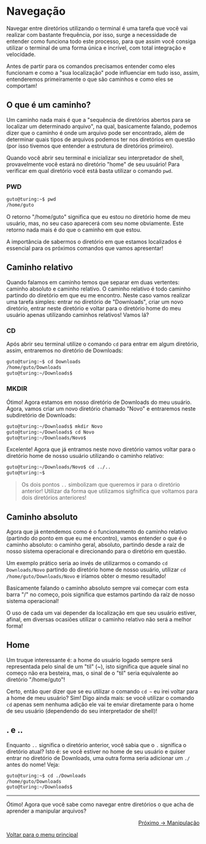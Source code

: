 # Navegação

Navegar entre diretórios utilizando o terminal é uma tarefa que você vai realizar com bastante frequência, por isso, surge a necessidade de entender como funciona todo este processo, para que assim você consiga utilizar o terminal de uma forma única e incrível, com total integração e velocidade.

Antes de partir para os comandos precisamos entender como eles funcionam e como a "sua localização" pode influenciar em tudo isso, assim, entenderemos primeiramente o que são caminhos e como eles se comportam!

## O que é um caminho?

Um caminho nada mais é que a "sequência de diretórios abertos para se localizar um determinado arquivo", na qual, basicamente falando, podemos dizer que o caminho é onde um arquivo pode ser encontrado, além de determinar quais tipos de arquivos podemos ter nos diretórios em questão (por isso tivemos que entender a estrutura de diretórios primeiro).

Quando você abrir seu terminal e inicializar seu interpretador de shell, provavelmente você estará no diretório "home" de seu usuário! Para verificar em qual diretório você está basta utilizar o comando `pwd`.

### PWD

```sh
guto@turing:~$ pwd
/home/guto
```

O retorno "/home/guto" significa que eu estou no diretório home de meu usuário, mas, no seu caso aparecerá com seu nome obviamente. Este retorno nada mais é do que o caminho em que estou.

A importância de sabermos o diretório em que estamos localizados é essencial para os próximos comandos que vamos apresentar!

## Caminho relativo

Quando falamos em caminho temos que separar em duas vertentes: caminho absoluto e caminho relativo. O caminho relativo é todo caminho partindo do diretório em que eu me encontro. Neste caso vamos realizar uma tarefa simples: entrar no diretório de "Downloads", criar um novo diretório, entrar neste diretório e voltar para o diretório home do meu usuário apenas utilizando caminhos relativos! Vamos lá?

### CD

Após abrir seu terminal utilize o comando `cd` para entrar em algum diretório, assim, entraremos no diretório de Downloads:

```sh
guto@turing:~$ cd Downloads
/home/guto/Downloads
guto@turing:~/Downloads$
```

### MKDIR

Ótimo! Agora estamos em nosso diretório de Downloads do meu usuário. Agora, vamos criar um novo diretório chamado "Novo" e entraremos neste subdiretório de Downloads:

```sh
guto@turing:~/Downloads$ mkdir Novo
guto@turing:~/Downloads$ cd Novo
guto@turing:~/Downloads/Novo$
```

Excelente! Agora que já entramos neste novo diretório vamos voltar para o diretório home de nosso usuário utilizando o caminho relativo:

```sh
guto@turing:~/Downloads/Novo$ cd ../..
guto@turing:~$
```
> Os dois pontos `..` simbolizam que queremos ir para o diretório anterior! Utilizar da forma que utilizamos sigfnifica que voltamos para dois diretórios anteriores!

## Caminho absoluto

Agora que já entendemos como é o funcionamento do caminho relativo (partindo do ponto em que eu me encontro), vamos entender o que é o caminho absoluto: o caminho geral, absoluto, partindo desde a raíz de nosso sistema operacional e direcionando para o diretório em questão.

Um exemplo prático seria ao invés de utilizarmos o comando `cd Downloads/Novo` partindo do diretório home de nosso usuário, utilizar `cd /home/guto/Downloads/Novo` e iríamos obter o mesmo resultado!

Basicamente falando o caminho absoluto sempre vai começar com esta barra "/" no começo, pois significa que estamos partindo da raíz de nosso sistema operacional!

O uso de cada um vai depender da localização em que seu usuário estiver, afinal, em diversas ocasiões utilizar o caminho relativo não será a melhor forma!

## Home

Um truque interessante é: a home do usuário logado sempre será representada pelo sinal de um "til" (~), isto significa que aquele sinal no começo não era besteira, mas, o sinal de o "til" seria equivalente ao diretório "/home/guto"!

Certo, então quer dizer que se eu utilizar o comando `cd ~` eu irei voltar para a home de meu usuário? Sim! Digo ainda mais: se você utilizar o comando `cd` apenas sem nenhuma adição ele vai te enviar diretamente para o home de seu usuário (dependendo do seu interpretador de shell)!

## . e ..

Enquanto `..` significa o diretório anterior, você sabia que o `.` significa o diretório atual? Isto é: se você estiver no home de seu usuário e quiser entrar no diretório de Downloads, uma outra forma seria adicionar um `./` antes do nome! Veja:

```sh
guto@turing:~$ cd ./Downloads
/home/guto/Downloads
guto@turing:~/Downloads$ 
```

---

Ótimo! Agora que você sabe como navegar entre diretórios o que acha de aprender a manipular arquivos?

<p align="right">
  <a href="https://github.com/lanjoni/lpi4noobs/blob/main/content/pratica/manipulacao.md">Próximo -> Manipulação</a>
</p>

<p align="left">
  <a href="https://github.com/lanjoni/lpi4noobs#roadmap">Voltar para o menu principal</a>
</p>
